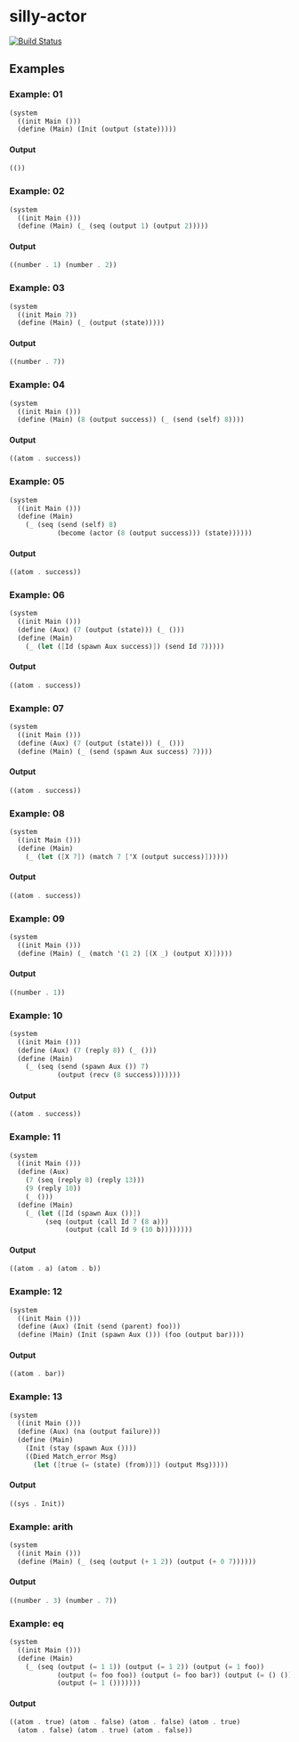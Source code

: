 silly-actor
===========
[![Build Status](https://travis-ci.org/rootmos/silly-actor.svg?branch=master)](https://travis-ci.org/rootmos/silly-actor)

Examples
--------
### Example: 01
```scheme
(system
  ((init Main ()))
  (define (Main) (Init (output (state)))))
```
#### Output
```scheme
(())
```

### Example: 02
```scheme
(system
  ((init Main ()))
  (define (Main) (_ (seq (output 1) (output 2)))))
```
#### Output
```scheme
((number . 1) (number . 2))
```

### Example: 03
```scheme
(system
  ((init Main 7))
  (define (Main) (_ (output (state)))))
```
#### Output
```scheme
((number . 7))
```

### Example: 04
```scheme
(system
  ((init Main ()))
  (define (Main) (8 (output success)) (_ (send (self) 8))))
```
#### Output
```scheme
((atom . success))
```

### Example: 05
```scheme
(system
  ((init Main ()))
  (define (Main)
    (_ (seq (send (self) 8)
            (become (actor (8 (output success))) (state))))))
```
#### Output
```scheme
((atom . success))
```

### Example: 06
```scheme
(system
  ((init Main ()))
  (define (Aux) (7 (output (state))) (_ ()))
  (define (Main)
    (_ (let ([Id (spawn Aux success)]) (send Id 7)))))
```
#### Output
```scheme
((atom . success))
```

### Example: 07
```scheme
(system
  ((init Main ()))
  (define (Aux) (7 (output (state))) (_ ()))
  (define (Main) (_ (send (spawn Aux success) 7))))
```
#### Output
```scheme
((atom . success))
```

### Example: 08
```scheme
(system
  ((init Main ()))
  (define (Main)
    (_ (let ([X 7]) (match 7 ['X (output success)])))))
```
#### Output
```scheme
((atom . success))
```

### Example: 09
```scheme
(system
  ((init Main ()))
  (define (Main) (_ (match '(1 2) [(X _) (output X)]))))
```
#### Output
```scheme
((number . 1))
```

### Example: 10
```scheme
(system
  ((init Main ()))
  (define (Aux) (7 (reply 8)) (_ ()))
  (define (Main)
    (_ (seq (send (spawn Aux ()) 7)
            (output (recv (8 success)))))))
```
#### Output
```scheme
((atom . success))
```

### Example: 11
```scheme
(system
  ((init Main ()))
  (define (Aux)
    (7 (seq (reply 8) (reply 13)))
    (9 (reply 10))
    (_ ()))
  (define (Main)
    (_ (let ([Id (spawn Aux ())])
         (seq (output (call Id 7 (8 a)))
              (output (call Id 9 (10 b))))))))
```
#### Output
```scheme
((atom . a) (atom . b))
```

### Example: 12
```scheme
(system
  ((init Main ()))
  (define (Aux) (Init (send (parent) foo)))
  (define (Main) (Init (spawn Aux ())) (foo (output bar))))
```
#### Output
```scheme
((atom . bar))
```

### Example: 13
```scheme
(system
  ((init Main ()))
  (define (Aux) (na (output failure)))
  (define (Main)
    (Init (stay (spawn Aux ())))
    ((Died Match_error Msg)
      (let ([true (= (state) (from))]) (output Msg)))))
```
#### Output
```scheme
((sys . Init))
```

### Example: arith
```scheme
(system
  ((init Main ()))
  (define (Main) (_ (seq (output (+ 1 2)) (output (+ 0 7))))))
```
#### Output
```scheme
((number . 3) (number . 7))
```

### Example: eq
```scheme
(system
  ((init Main ()))
  (define (Main)
    (_ (seq (output (= 1 1)) (output (= 1 2)) (output (= 1 foo))
            (output (= foo foo)) (output (= foo bar)) (output (= () ()))
            (output (= 1 ()))))))
```
#### Output
```scheme
((atom . true) (atom . false) (atom . false) (atom . true)
  (atom . false) (atom . true) (atom . false))
```

